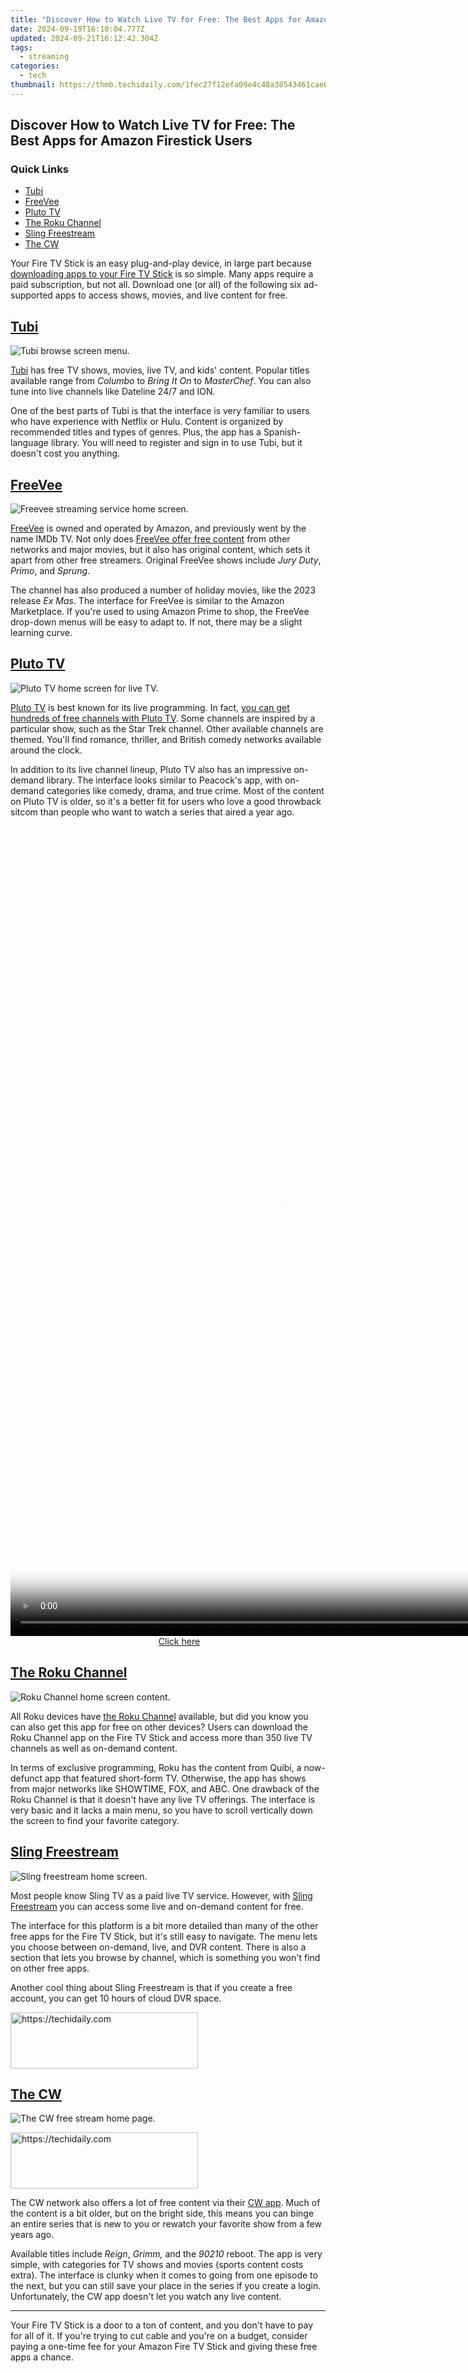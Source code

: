 ```yaml
---
title: "Discover How to Watch Live TV for Free: The Best Apps for Amazon Firestick Users"
date: 2024-09-19T16:10:04.777Z
updated: 2024-09-21T16:12:42.304Z
tags:
  - streaming
categories:
  - tech
thumbnail: https://thmb.techidaily.com/1fec27f12efa09e4c48a38543461cae6de40c3455f6fddf973f89dc7d1b93e29.jpg
---
```


## Discover How to Watch Live TV for Free: The Best Apps for Amazon Firestick Users

### Quick Links

* [Tubi](https://techtrends.techidaily.com/resolving-the-jscriptdll-file-absent-or-lost-issue/)
* [FreeVee](https://blog-min.techidaily.com/how-to-transfer-data-from-iphone-13-pro-to-other-iphone-13-pro-max-devices-drfone-by-drfone-transfer-data-from-ios-transfer-data-from-ios/)
* [Pluto TV](https://tech-hub.techidaily.com/chatgpt-and-cryptocurrency-understanding-the-5-reasons-why-its-a-no-go/)
* [The Roku Channel](https://sim-unlock.techidaily.com/in-2024-how-to-change-your-sim-pin-code-on-your-oneplus-12r-phone-by-drfone-android/)
* [Sling Freestream](https://facebook-video-content.techidaily.com/new-in-2024-mastering-the-art-of-self-presentation-in-facebook-bios/)
* [The CW](https://tiktok-clips.techidaily.com/2024-approved-instant-tune-livestreams-on-douyin/)

 Your Fire TV Stick is an easy plug-and-play device, in large part because [downloading apps to your Fire TV Stick](https://extra-hints.techidaily.com/in-2024-21-edition-examination-the-gamblers-guide-to-vegas-pro/) is so simple. Many apps require a paid subscription, but not all. Download one (or all) of the following six ad-supported apps to access shows, movies, and live content for free.

## [Tubi](https://tubitv.com/home) 

![Tubi browse screen menu.](https://static1.howtogeekimages.com/wordpress/wp-content/uploads/2023/12/tubi-browse-screen.jpg) 

[Tubi](https://www.amazon.com/Tubi-Inc-Free-Movies-TV/dp/B075NTHVJW?tag=hotoge-20&ascsubtag=UUhtgUeUpU2001481&asc%5Frefurl=https%3A%2F%2Fwww.howtogeek.com%2Fapps-to-watch-free-tv-on-an-amazon-fire-stick%2F&asc%5Fcampaign=Evergreen) has free TV shows, movies, live TV, and kids' content. Popular titles available range from _Columbo_ to _Bring It On_ to _MasterChef_. You can also tune into live channels like Dateline 24/7 and ION.

 One of the best parts of Tubi is that the interface is very familiar to users who have experience with Netflix or Hulu. Content is organized by recommended titles and types of genres. Plus, the app has a Spanish-language library. You will need to register and sign in to use Tubi, but it doesn't cost you anything.

## [FreeVee](https://www.amazon.com/gp/video/splash/freevee%5Ffindus?tag=hotoge-20&ascsubtag=UUhtgUeUpU2001481&asc%5Frefurl=https%3A%2F%2Fwww.howtogeek.com%2Fapps-to-watch-free-tv-on-an-amazon-fire-stick%2F&asc%5Fcampaign=Evergreen) 

![Freevee streaming service home screen.](https://static1.howtogeekimages.com/wordpress/wp-content/uploads/2023/12/freevee-home-screen.jpg) 

[FreeVee](https://www.amazon.com/dp/B08QTTB3M3?tag=hotoge-20&ascsubtag=UUhtgUeUpU2001481&asc%5Frefurl=https%3A%2F%2Fwww.howtogeek.com%2Fapps-to-watch-free-tv-on-an-amazon-fire-stick%2F&asc%5Fcampaign=Evergreen) is owned and operated by Amazon, and previously went by the name IMDb TV. Not only does [FreeVee offer free content](https://snapchat-videos.techidaily.com/updated-in-2024-making-yourself-laugh-with-snapchats-animated-filters/) from other networks and major movies, but it also has original content, which sets it apart from other free streamers. Original FreeVee shows include _Jury Duty_, _Primo_, and _Sprung_.

 The channel has also produced a number of holiday movies, like the 2023 release _Ex Mas_. The interface for FreeVee is similar to the Amazon Marketplace. If you're used to using Amazon Prime to shop, the FreeVee drop-down menus will be easy to adapt to. If not, there may be a slight learning curve.

## [Pluto TV](https://pluto.tv/) 

![Pluto TV home screen for live TV.](https://static1.howtogeekimages.com/wordpress/wp-content/uploads/2023/12/pluto-tv-home-screen.jpg) 

[Pluto TV](https://www.amazon.com/Pluto-TV-Its-Free/dp/B00KDSGIPK?tag=hotoge-20&ascsubtag=UUhtgUeUpU2001481&asc%5Frefurl=https%3A%2F%2Fwww.howtogeek.com%2Fapps-to-watch-free-tv-on-an-amazon-fire-stick%2F&asc%5Fcampaign=Evergreen) is best known for its live programming. In fact, [you can get hundreds of free channels with Pluto TV](https://video-screen-grab.techidaily.com/updated-2024-approved-explore-the-finest-cost-free-videocalling-platforms/). Some channels are inspired by a particular show, such as the Star Trek channel. Other available channels are themed. You'll find romance, thriller, and British comedy networks available around the clock.

 In addition to its live channel lineup, Pluto TV also has an impressive on-demand library. The interface looks similar to Peacock's app, with on-demand categories like comedy, drama, and true crime. Most of the content on Pluto TV is older, so it's a better fit for users who love a good throwback sitcom than people who want to watch a series that aired a year ago.

<!-- affiliate ads begin -->
<span id="1793213">
					<video width="864" height="1296" style="cursor:pointer"
           poster="//a.impactradius-go.com/display-clicktoplayimage/1793213.png"
           onclick="if(!this.playClicked){this.play();this.setAttribute('controls',true);this.playClicked=true;}">
	   <source src="//a.impactradius-go.com/display-ad/19135-1793213">
	   <img src="//a.impactradius-go.com/display-clicktoplayimage/1793213.png" style="border: none; height: 100%; width: 100%; object-fit: contain">
	</video>
	<div style="width:540px;text-align:center"><a href="javascript:window.open(decodeURIComponent('https%3A%2F%2Ftinyland.pxf.io%2Fc%2F5597632%2F1793213%2F19135'), '_blank');void(0);">Click here</a></div>
</span>
<img height="0" width="0" src="https://imp.pxf.io/i/5597632/1793213/19135" style="position:absolute;visibility:hidden;" border="0" />
<!-- affiliate ads end -->

## [The Roku Channel](https://therokuchannel.roku.com/) 

![Roku Channel home screen content.](https://static1.howtogeekimages.com/wordpress/wp-content/uploads/2023/12/roku-channel.jpg) 

 All Roku devices have [the Roku Channel](https://www.amazon.com/Roku-The-Channel/dp/B089QXRRHD?tag=hotoge-20&ascsubtag=UUhtgUeUpU2001481&asc%5Frefurl=https%3A%2F%2Fwww.howtogeek.com%2Fapps-to-watch-free-tv-on-an-amazon-fire-stick%2F&asc%5Fcampaign=Evergreen) available, but did you know you can also get this app for free on other devices? Users can download the Roku Channel app on the Fire TV Stick and access more than 350 live TV channels as well as on-demand content.

 In terms of exclusive programming, Roku has the content from Quibi, a now-defunct app that featured short-form TV. Otherwise, the app has shows from major networks like SHOWTIME, FOX, and ABC. One drawback of the Roku Channel is that it doesn't have any live TV offerings. The interface is very basic and it lacks a main menu, so you have to scroll vertically down the screen to find your favorite category.

## [Sling Freestream](https://sling-tv.pxf.io/c/156932/1132376/14334?subId1=UUhtgUeUpU2001481&subId2=ehtg&u=https%3A%2F%2Fwww.sling.com%2Ffreestream) 

![Sling freestream home screen.](https://static1.howtogeekimages.com/wordpress/wp-content/uploads/2023/12/sling-freestream.jpg) 

 Most people know Sling TV as a paid live TV service. However, with [Sling Freestream](https://www.amazon.com/Sling-TV-LLC/dp/B00ODC5N80?tag=hotoge-20&ascsubtag=UUhtgUeUpU2001481&asc%5Frefurl=https%3A%2F%2Fwww.howtogeek.com%2Fapps-to-watch-free-tv-on-an-amazon-fire-stick%2F&asc%5Fcampaign=Evergreen) you can access some live and on-demand content for free.

 The interface for this platform is a bit more detailed than many of the other free apps for the Fire TV Stick, but it's still easy to navigate. The menu lets you choose between on-demand, live, and DVR content. There is also a section that lets you browse by channel, which is something you won't find on other free apps.

 Another cool thing about Sling Freestream is that if you create a free account, you can get 10 hours of cloud DVR space.

<!-- affiliate ads begin -->
<a href="https://aligracehair.sjv.io/c/5597632/1975802/19272" target="_top" id="1975802">
  <img src="//a.impactradius-go.com/display-ad/19272-1975802" border="0" alt="https://techidaily.com" width="300" height="90"/>
</a>
<img height="0" width="0" src="https://aligracehair.sjv.io/i/5597632/1975802/19272" style="position:absolute;visibility:hidden;" border="0" />
<!-- affiliate ads end -->

## [The CW](https://www.cwtv.com/thecw/the-cw-app/) 

![The CW free stream home page.](https://static1.howtogeekimages.com/wordpress/wp-content/uploads/2023/12/cw-stream.jpg) 

<!-- affiliate ads begin -->
<a href="https://aligracehair.sjv.io/c/5597632/2047361/19272" target="_top" id="2047361">
  <img src="//a.impactradius-go.com/display-ad/19272-2047361" border="0" alt="https://techidaily.com" width="300" height="90"/>
</a>
<img height="0" width="0" src="https://aligracehair.sjv.io/i/5597632/2047361/19272" style="position:absolute;visibility:hidden;" border="0" />
<!-- affiliate ads end -->

 The CW network also offers a lot of free content via their [CW app](https://www.amazon.com/The-CW-on-Fire-TV/dp/B01LXZLEMN?tag=hotoge-20&ascsubtag=UUhtgUeUpU2001481&asc%5Frefurl=https%3A%2F%2Fwww.howtogeek.com%2Fapps-to-watch-free-tv-on-an-amazon-fire-stick%2F&asc%5Fcampaign=Evergreen). Much of the content is a bit older, but on the bright side, this means you can binge an entire series that is new to you or rewatch your favorite show from a few years ago.

 Available titles include _Reign_, _Grimm,_ and the _90210_ reboot. The app is very simple, with categories for TV shows and movies (sports content costs extra). The interface is clunky when it comes to going from one episode to the next, but you can still save your place in the series if you create a login. Unfortunately, the CW app doesn't let you watch any live content.

---

 Your Fire TV Stick is a door to a ton of content, and you don't have to pay for all of it. If you're trying to cut cable and you're on a budget, consider paying a one-time fee for your Amazon Fire TV Stick and giving these free apps a chance.

<ins class="adsbygoogle"
     style="display:block"
     data-ad-format="autorelaxed"
     data-ad-client="ca-pub-7571918770474297"
     data-ad-slot="1223367746"></ins>

<ins class="adsbygoogle"
     style="display:block"
     data-ad-client="ca-pub-7571918770474297"
     data-ad-slot="8358498916"
     data-ad-format="auto"
     data-full-width-responsive="true"></ins>



